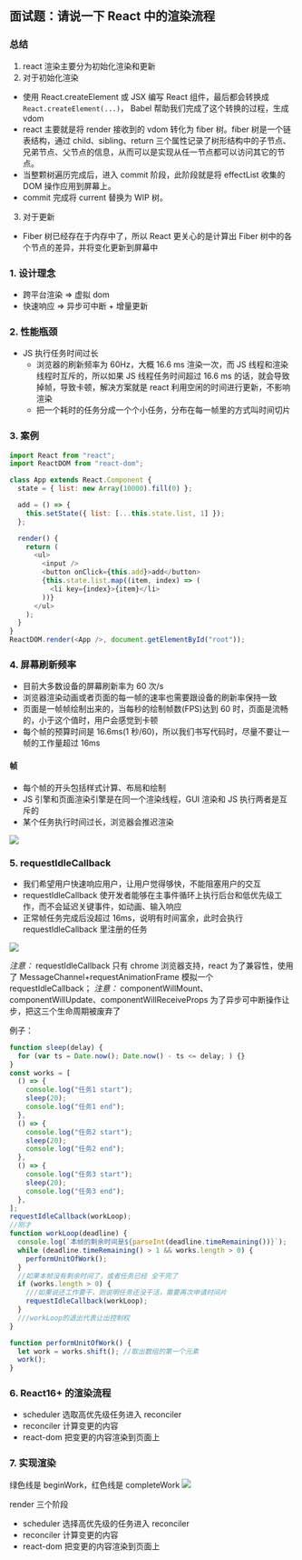 ## 面试题：请说一下 React 中的渲染流程

### 总结

1. react 渲染主要分为初始化渲染和更新
2. 对于初始化渲染

- 使用 React.createElement 或 JSX 编写 React 组件，最后都会转换成 `React.createElement(...)`， Babel 帮助我们完成了这个转换的过程，生成 vdom
- react 主要就是将 render 接收到的 vdom 转化为 fiber 树。fiber 树是一个链表结构，通过 child、sibling、return 三个属性记录了树形结构中的子节点、兄弟节点、父节点的信息，从而可以是实现从任一节点都可以访问其它的节点。
- 当整颗树遍历完成后，进入 commit 阶段，此阶段就是将 effectList 收集的 DOM 操作应用到屏幕上。
- commit 完成将 current 替换为 WIP 树。

3. 对于更新

- Fiber 树已经存在于内存中了，所以 React 更关心的是计算出 Fiber 树中的各个节点的差异，并将变化更新到屏幕中

### 1. 设计理念

- 跨平台渲染 => 虚拟 dom
- 快速响应 => 异步可中断 + 增量更新

### 2. 性能瓶颈

- JS 执行任务时间过长
  - 浏览器的刷新频率为 60Hz，大概 16.6 ms 渲染一次，而 JS 线程和渲染线程时互斥的，所以如果 JS 线程任务时间超过 16.6 ms 的话，就会导致掉帧，导致卡顿，解决方案就是 react 利用空闲的时间进行更新，不影响渲染
  - 把一个耗时的任务分成一个个小任务，分布在每一帧里的方式叫时间切片

### 3. 案例

```js
import React from "react";
import ReactDOM from "react-dom";

class App extends React.Component {
  state = { list: new Array(10000).fill(0) };

  add = () => {
    this.setState({ list: [...this.state.list, 1] });
  };

  render() {
    return (
      <ul>
        <input />
        <button onClick={this.add}>add</button>
        {this.state.list.map((item, index) => (
          <li key={index}>{item}</li>
        ))}
      </ul>
    );
  }
}
ReactDOM.render(<App />, document.getElementById("root"));
```

### 4. 屏幕刷新频率

- 目前大多数设备的屏幕刷新率为 60 次/s
- 浏览器渲染动画或者页面的每一帧的速率也需要跟设备的刷新率保持一致
- 页面是一帧帧绘制出来的，当每秒的绘制帧数(FPS)达到 60 时，页面是流畅的，小于这个值时，用户会感觉到卡顿
- 每个帧的预算时间是 16.6ms(1 秒/60)，所以我们书写代码时，尽量不要让一帧的工作量超过 16ms

#### 帧

- 每个帧的开头包括样式计算、布局和绘制
- JS 引擎和页面渲染引擎是在同一个渲染线程，GUI 渲染和 JS 执行两者是互斥的
- 某个任务执行时间过长，浏览器会推迟渲染

<img src="./imgs/帧.jpg" />

### 5. requestIdleCallback

- 我们希望用户快速响应用户，让用户觉得够快，不能阻塞用户的交互
- requestIdleCallback 使开发者能够在主事件循环上执行后台和低优先级工作，而不会延迟关键事件，如动画、输入响应
- 正常帧任务完成后没超过 16ms，说明有时间富余，此时会执行 requestIdleCallback 里注册的任务

<img src="./imgs/requestIdleCallback.jpg"/>

_注意：_ requestIdleCallback 只有 chrome 浏览器支持，react 为了兼容性，使用了 MessageChannel+requestAnimationFrame 模拟一个 requestIdleCallback；
_注意：_ componentWillMount、componentWillUpdate、componentWillReceiveProps 为了异步可中断操作让步，把这三个生命周期被废弃了

例子：

```js
function sleep(delay) {
  for (var ts = Date.now(); Date.now() - ts <= delay; ) {}
}
const works = [
  () => {
    console.log("任务1 start");
    sleep(20);
    console.log("任务1 end");
  },
  () => {
    console.log("任务2 start");
    sleep(20);
    console.log("任务2 end");
  },
  () => {
    console.log("任务3 start");
    sleep(20);
    console.log("任务3 end");
  },
];
requestIdleCallback(workLoop);
//刚才
function workLoop(deadline) {
  console.log(`本帧的剩余时间是${parseInt(deadline.timeRemaining())}`);
  while (deadline.timeRemaining() > 1 && works.length > 0) {
    performUnitOfWork();
  }
  //如果本帧没有剩余时间了，或者任务已经 全干完了
  if (works.length > 0) {
    ///如果说还工作要干，则说明任务还没干活，需要再次申请时间片
    requestIdleCallback(workLoop);
  }
  ///workLoop的退出代表让出控制权
}

function performUnitOfWork() {
  let work = works.shift(); //取出数组的第一个元素
  work();
}
```

### 6. React16+ 的渲染流程

- scheduler 选取高优先级任务进入 reconciler
- reconciler 计算变更的内容
- react-dom 把变更的内容渲染到页面上

### 7. 实现渲染

绿色线是 beginWork，红色线是 completeWork
<img src="./imgs/react渲染-01.jpg" />

render 三个阶段

- scheduler 选择高优先级的任务进入 reconciler
- reconciler 计算变更的内容
- react-dom 把变更的内容渲染到页面上
